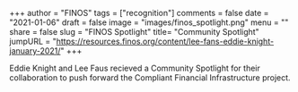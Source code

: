 +++
author = "FINOS"
tags = ["recognition"]
comments = false
date = "2021-01-06"
draft = false
image = "images/finos_spotlight.png"
menu = ""
share = false
slug = "FINOS Spotlight"
title= "Community Spotlight"
jumpURL = "https://resources.finos.org/content/lee-fans-eddie-knight-january-2021/"
+++

Eddie Knight and Lee Faus recieved a Community Spotlight for their collaboration to push forward the Compliant Financial Infrastructure project.

